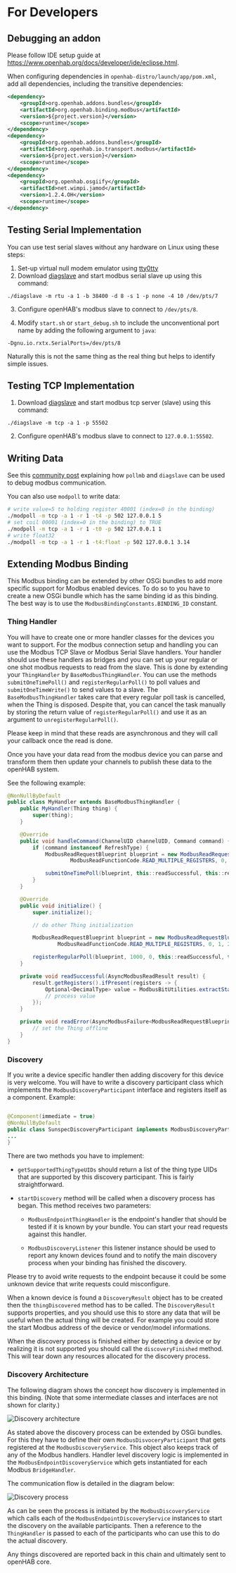 # For Developers

## Debugging an addon

Please follow IDE setup guide at https://www.openhab.org/docs/developer/ide/eclipse.html.

When configuring dependencies in `openhab-distro/launch/app/pom.xml`, add all dependencies, including the transitive dependencies:

```xml
<dependency>
    <groupId>org.openhab.addons.bundles</groupId>
    <artifactId>org.openhab.binding.modbus</artifactId>
    <version>${project.version}</version>
    <scope>runtime</scope>
</dependency>
<dependency>
    <groupId>org.openhab.addons.bundles</groupId>
    <artifactId>org.openhab.io.transport.modbus</artifactId>
    <version>${project.version}</version>
    <scope>runtime</scope>
</dependency>
<dependency>
    <groupId>org.openhab.osgiify</groupId>
    <artifactId>net.wimpi.jamod</artifactId>
    <version>1.2.4.OH</version>
    <scope>runtime</scope>
</dependency>
```

## Testing Serial Implementation

You can use test serial slaves without any hardware on Linux using these steps:

1. Set-up virtual null modem emulator using [tty0tty](https://github.com/freemed/tty0tty)
2. Download [diagslave](https://www.modbusdriver.com/diagslave.html) and start modbus serial slave up using this command:

```
./diagslave -m rtu -a 1 -b 38400 -d 8 -s 1 -p none -4 10 /dev/pts/7
```

3. Configure openHAB's modbus slave to connect to `/dev/pts/8`.

4. Modify `start.sh` or `start_debug.sh` to include the unconventional port name by adding the following argument to `java`:

```
-Dgnu.io.rxtx.SerialPorts=/dev/pts/8
```

Naturally this is not the same thing as the real thing but helps to identify simple issues.

## Testing TCP Implementation

1. Download [diagslave](https://www.modbusdriver.com/diagslave.html) and start modbus tcp server (slave) using this command:

```
./diagslave -m tcp -a 1 -p 55502
```

2. Configure openHAB's modbus slave to connect to `127.0.0.1:55502`.


## Writing Data

See this [community post](https://community.openhab.org/t/something-is-rounding-my-float-values-in-sitemap/13704/32?u=ssalonen) explaining how `pollmb` and `diagslave` can be used to debug modbus communication.

You can also use `modpoll` to write data:


```bash
# write value=5 to holding register 40001 (index=0 in the binding)
./modpoll -m tcp -a 1 -r 1 -t4 -p 502 127.0.0.1 5
# set coil 00001 (index=0 in the binding) to TRUE
./modpoll -m tcp -a 1 -r 1 -t0 -p 502 127.0.0.1 1
# write float32
./modpoll -m tcp -a 1 -r 1 -t4:float -p 502 127.0.0.1 3.14
```

## Extending Modbus Binding

This Modbus binding can be extended by other OSGi bundles to add more specific support for Modbus enabled devices.
To do so to you have to create a new OSGi bundle which has the same binding id as this binding.
The best way is to use the `ModbusBindingConstants.BINDING_ID` constant.

### Thing Handler

You will have to create one or more handler classes for the devices you want to support.
For the modbus connection setup and handling you can use the Modbus TCP Slave or Modbus Serial Slave handlers.
Your handler should use these handlers as bridges and you can set up your regular or one shot modbus requests to read from the slave.
This is done by extending your `ThingHandler` by `BaseModbusThingHandler`. You can use the methods `submitOneTimePoll()` and `registerRegularPoll()` to poll values and `submitOneTimeWrite()` to send values to a slave. The `BaseModbusThingHandler` takes care that every regular poll task is cancelled, when the Thing is disposed. Despite that, you can cancel the task manually by storing the return value of `registerRegularPoll()` and use it as an argument to `unregisterRegularPoll()`.

Please keep in mind that these reads are asynchronous and they will call your callback once the read is done.

Once you have your data read from the modbus device you can parse and transform them then update your channels to publish these data to the openHAB system.

See the following example:

```java
@NonNullByDefault
public class MyHandler extends BaseModbusThingHandler {
    public MyHandler(Thing thing) {
        super(thing);
    }

    @Override
    public void handleCommand(ChannelUID channelUID, Command command) {
        if (command instanceof RefreshType) {
            ModbusReadRequestBlueprint blueprint = new ModbusReadRequestBlueprint(42,
                    ModbusReadFunctionCode.READ_MULTIPLE_REGISTERS, 0, 1, 2);

            submitOneTimePoll(blueprint, this::readSuccessful, this::readError);
        }
    }

    @Override
    public void initialize() {
        super.initialize();

        // do other Thing initialization

        ModbusReadRequestBlueprint blueprint = new ModbusReadRequestBlueprint(42,
                ModbusReadFunctionCode.READ_MULTIPLE_REGISTERS, 0, 1, 2);

        registerRegularPoll(blueprint, 1000, 0, this::readSuccessful, this::readError);
    }

    private void readSuccessful(AsyncModbusReadResult result) {
        result.getRegisters().ifPresent(registers -> {
            Optional<DecimalType> value = ModbusBitUtilities.extractStateFromRegisters(registers, 0, ValueType.INT16);
            // process value
        });
    }

    private void readError(AsyncModbusFailure<ModbusReadRequestBlueprint> error) {
        // set the Thing offline
    }
}
```

### Discovery

If you write a device specific handler then adding discovery for this device is very welcome.
You will have to write a discovery participant class which implements the `ModbusDiscoveryParticipant` interface and registers itself as a component. Example:

```java

@Component(immediate = true)
@NonNullByDefault
public class SunspecDiscoveryParticipant implements ModbusDiscoveryParticipant {
...
}
```

There are two methods you have to implement:

 - `getSupportedThingTypeUIDs` should return a list of the thing type UIDs that are supported by this discovery participant. This is fairly straightforward.
 
 - `startDiscovery` method will be called when a discovery process has began. This method receives two parameters:
 
    - `ModbusEndpointThingHandler` is the endpoint's handler that should be tested if it is known by your bundle. You can start your read requests against this handler.
    
    - `ModbusDiscoveryListener` this listener instance should be used to report any known devices found and to notify the main discovery process when your binding has finished the discovery.
    
Please try to avoid write requests to the endpoint because it could be some unknown device that write requests could misconfigure.

When a known device is found a `DiscoveryResult` object has to be created then the `thingDiscovered` method has to be called.
The `DiscoveryResult` supports properties, and you should use this to store any data that will be useful when the actual thing will be created.
For example you could store the start Modbus address of the device or vendor/model informations.

When the discovery process is finished either by detecting a device or by realizing it is not supported you should call the `discoveryFinished` method.
This will tear down any resources allocated for the discovery process.


### Discovery Architecture

The following diagram shows the concept how discovery is implemented in this binding. (Note that some intermediate classes and interfaces are not shown for clarity.)

![Discovery architecture](doc/images/ModbusExtensibleDiscovery.png)

As stated above the discovery process can be extended by OSGi bundles.
For this they have to define their own `ModbusDisvoceryParticipant` that gets registered at the `ModbusDiscoveryService`.
This object also keeps track of any of the Modbus handlers.
Handler level discovery logic is implemented in the `ModbusEndpointDiscoveryService` which gets instantiated for each Modbus `BridgeHandler`.

The communication flow is detailed in the diagram below:

![Discovery process](doc/images/DiscoveryProcess.png)

As can be seen the process is initiated by the `ModbusDiscoveryService` which calls each of the `ModbusEndpointDiscoveryService` instances to start the discovery on the available participants.
Then a reference to the `ThingHandler` is passed to each of the participants who can use this to do the actual discovery.

Any things discovered are reported back in this chain and ultimately sent to openHAB core.
